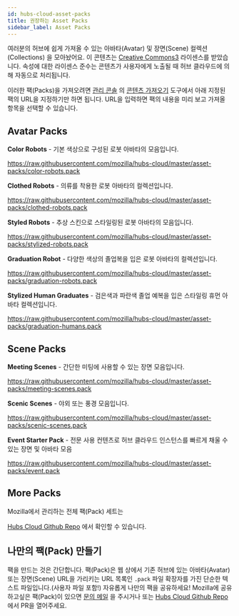 ```yaml
---
id: hubs-cloud-asset-packs
title: 권장하는 Asset Packs
sidebar_label: Asset Packs
---
```


여러분의 허브에 쉽게 가져올 수 있는 아바타(Avatar) 및 장면(Scene) 컬렉션(Collections) 을 모아놨어요.
이 콘텐츠는 [Creative Commons3](https://creativecommons.org/licenses/by/3.0/us/) 라이센스를 받았습니다.
속성에 대한 라이센스 준수는 콘텐츠가 사용자에게 노출될 때 허브 클라우드에 의해 자동으로 처리됩니다.

이러한 팩(Packs)을 가져오려면 [관리 콘솔](hubs-cloud-getting-started.md) 의 [콘텐츠 가져오기](hubs-cloud-importing-content.md) 도구에서
아래 지정된 팩의 URL을 지정하기만 하면 됩니다.
URL을 입력하면 팩의 내용을 미리 보고 가져올 항목을 선택할 수 있습니다.

## Avatar Packs

**Color Robots** - 기본 색상으로 구성된 로봇 아바타의 모음입니다.

https://raw.githubusercontent.com/mozilla/hubs-cloud/master/asset-packs/color-robots.pack

**Clothed Robots** - 의류를 착용한 로봇 아바타의 컬렉션입니다.

https://raw.githubusercontent.com/mozilla/hubs-cloud/master/asset-packs/clothed-robots.pack

**Styled Robots** - 추상 스킨으로 스타일링된 로봇 아바타의 모음입니다.

https://raw.githubusercontent.com/mozilla/hubs-cloud/master/asset-packs/stylized-robots.pack

**Graduation Robot** - 다양한 색상의 졸업복을 입은 로봇 아바타의 컬렉션입니다.

https://raw.githubusercontent.com/mozilla/hubs-cloud/master/asset-packs/graduation-robots.pack

**Stylized Human Graduates** - 검은색과 파란색 졸업 예복을 입은 스타일링 휴먼 아바타 컬렉션입니다.

https://raw.githubusercontent.com/mozilla/hubs-cloud/master/asset-packs/graduation-humans.pack

## Scene Packs

**Meeting Scenes** - 간단한 미팅에 사용할 수 있는 장면 모음입니다.

https://raw.githubusercontent.com/mozilla/hubs-cloud/master/asset-packs/meeting-scenes.pack

**Scenic Scenes** - 야외 또는 풍경 모음입니다.

https://raw.githubusercontent.com/mozilla/hubs-cloud/master/asset-packs/scenic-scenes.pack

**Event Starter Pack** - 전문 사용 컨텐츠로 허브 클라우드 인스턴스를 빠르게 채울 수 있는 장면 및 아바타 모음

https://raw.githubusercontent.com/mozilla/hubs-cloud/master/asset-packs/event.pack


## More Packs

Mozilla에서 관리하는 전체 팩(Pack) 세트는

[Hubs Cloud Github Repo](https://github.com/mozilla/hubs-cloud/tree/master/asset-packs) 에서 확인할 수 있습니다.

## 나만의 팩(Pack) 만들기

팩을 만드는 것은 간단합니다.
팩(Pack)은 웹 상에서 기존 허브에 있는 아바타(Avatar) 또는 장면(Scene) URL을 가리키는 URL 목록인
`.pack` 파일 확장자를 가진 단순한 텍스트 파일입니다.(사용자 파일 포함!) 자유롭게 나만의 팩을 공유하세요!
Mozilla에 공유하고싶은 팩(Pack)이 있으면 [문의 메일](hubs@mozilla.com) 을 주시거나 
또는 [Hubs Cloud Github Repo](https://github.com/mozilla/hubs-cloud/tree/master/asset-packs) 에서 PR을 열어주세요.
